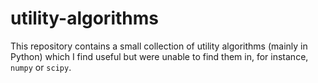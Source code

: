 # utility-algorithms

This repository contains a small collection of utility algorithms
(mainly in Python) which I find useful but were unable
to find them in, for instance, `numpy` or `scipy`.


